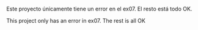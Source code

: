 Este proyecto únicamente tiene un error en el ex07. El resto está todo OK.

This project only has an error in ex07. The rest is all OK

